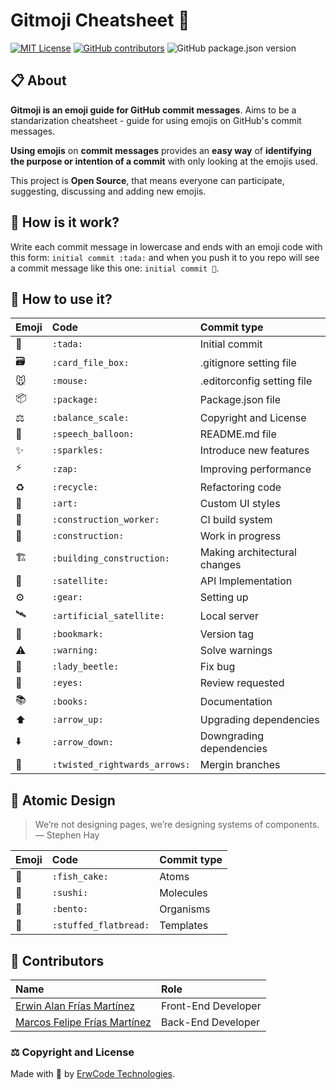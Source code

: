 # Gitmoji Cheatsheet 👋

[![MIT License][mit-license-image]][mit-license-url]
[![GitHub contributors][contributors]][contributors-url]
![GitHub package.json version][version-url]

## 📋 About
**Gitmoji is an emoji guide for GitHub commit messages**. Aims to be a standarization cheatsheet - guide for using emojis on GitHub's commit messages.

**Using emojis** on **commit messages** provides an **easy way** of **identifying the purpose or intention of a commit** with only looking at the emojis used. 

This project is **Open Source**, that means everyone can participate, suggesting, discussing and adding new emojis.


## 🚧 How is it work?
Write each commit message in lowercase and ends with an emoji code with this form: `initial commit :tada:` and when you push it to you repo will see a commit message like this one: `initial commit 🎉`.


## 🎯 How to use it?

| Emoji                       | Code                          | Commit type                   |
|:----------------------------|:------------------------------|:------------------------------|
| :tada:                      | `:tada:`                      | Initial commit                |
| :card_file_box:             | `:card_file_box:`             | .gitignore setting file       |
| :mouse:                     | `:mouse:`                     | .editorconfig setting file    |
| :package:                   | `:package:`                   | Package.json file             |
| :balance_scale:             | `:balance_scale:`             | Copyright and License         |
| :speech_balloon:            | `:speech_balloon:`            | README.md file                |
| :sparkles:                  | `:sparkles:`                  | Introduce new features        |
| :zap:                       | `:zap:`                       | Improving performance         |
| :recycle:                   | `:recycle:`                   | Refactoring code              |
| :art:                       | `:art:`                       | Custom UI styles              |
| :construction_worker:       | `:construction_worker:`       | CI build system               |
| :construction:              | `:construction:`              | Work in progress              |
| :building_construction:     | `:building_construction:`     | Making architectural changes  |
| :satellite:                 | `:satellite:`                 | API Implementation            |
| :gear:                      | `:gear:`                      | Setting up                    |
| :artificial_satellite:      | `:artificial_satellite:`      | Local server                  |
| :bookmark:                  | `:bookmark:`                  | Version tag                   |
| :warning:                   | `:warning:`                   | Solve warnings                |
| :lady_beetle:               | `:lady_beetle:`               | Fix bug                       | 
| :eyes:                      | `:eyes:`                      | Review requested              |
| :books:                     | `:books:`                     | Documentation                 |
| :arrow_up:                  | `:arrow_up:`                  | Upgrading dependencies        |
| :arrow_down:                | `:arrow_down:`                | Downgrading dependencies      |
| :twisted_rightwards_arrows: | `:twisted_rightwards_arrows:` | Mergin branches               |


## 🧬 Atomic Design

> We’re not designing pages, we’re designing systems of components. — Stephen Hay

| Emoji                       | Code                          | Commit type                   |
|:----------------------------|:------------------------------|:------------------------------|
| :fish_cake:                 | `:fish_cake:`                 | Atoms                         |
| :sushi:                     | `:sushi:`                     | Molecules                     |
| :bento:                     | `:bento:`                     | Organisms                     |
| :stuffed_flatbread:         | `:stuffed_flatbread:`         | Templates                     |

## 🍻 Contributors

| Name                                                              | Role                                       |
|:------------------------------------------------------------------|:-------------------------------------------|
| [Erwin Alan Frías Martínez](https://github.com/erwinfriasmtz)     | Front-End Developer                        |
| [Marcos Felipe Frías Martínez](https://github.com/Marcos-Frias)   | Back-End Developer                         |

### ⚖️ Copyright and License

Made with 💖 by [ErwCode Technologies](https://erwcode.com/).



[mit-license-image]: https://img.shields.io/github/license/erwcode/gitmoji-cheatsheet.svg
[mit-license-url]: https://github.com/erwcode/gitmoji-cheatsheet/blob/master/LICENSE

[contributors]: https://img.shields.io/github/contributors/erwcode/gitmoji-cheatsheet.svg?color=orange
[contributors-url]: https://github.com/erwcode/gitmoji-cheatsheet/graphs/contributors

[version-url]: https://img.shields.io/github/package-json/v/erwcode/gitmoji-cheatsheet.svg?color=red